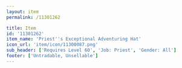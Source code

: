 ```yaml
---
layout: item
permalink: /11301262

title: Item
id: '11301262'
item_name: 'Priest''s Exceptional Adventuring Hat'
icon_url: 'item/icon/11300087.png'
sub_header: ['Requires Level 60', 'Job: Priest', 'Gender: All']
footer: ['Untradable, Unsellable']
---
```

